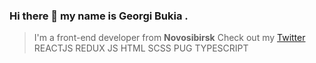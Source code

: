 ### Hi there 👋 my name is **Georgi Bukia** .
 >I'm a front-end developer from **Novosibirsk**
 >Check out my [Twitter](https://twitter.com/Bukija)
 >REACTJS REDUX JS HTML SCSS PUG TYPESCRIPT
